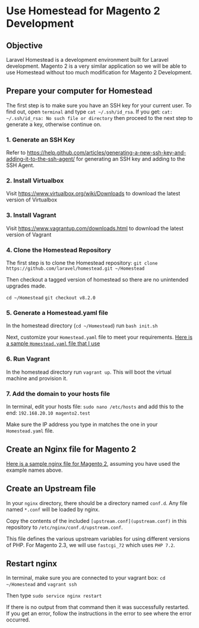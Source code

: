 # Use Homestead for Magento 2 Development
## Objective
Laravel Homestead is a development environment built for Laravel development. Magento 2 is a very similar application so we will be able to use Homestead without too much modification for Magento 2 Development. 

## Prepare your computer for Homestead
The first step is to make sure you have an SSH key for your current user. To find out, open `terminal` and type `cat ~/.ssh/id_rsa`. If you get: `cat: ~/.ssh/id_rsa: No such file or directory` then proceed to the next step to generate a key, otherwise continue on.

### 1. Generate an SSH Key
Refer to https://help.github.com/articles/generating-a-new-ssh-key-and-adding-it-to-the-ssh-agent/ for generating an SSH key and adding to the SSH Agent.

### 2. Install Virtualbox
Visit https://www.virtualbox.org/wiki/Downloads to download the latest version of Virtualbox

### 3. Install Vagrant
Visit https://www.vagrantup.com/downloads.html to download the latest version of Vagrant

### 4. Clone the Homestead Repository
The first step is to clone the Homestead repository:
 `git clone https://github.com/laravel/homestead.git ~/Homestead`

Then checkout a tagged version of homestead so there are no unintended upgrades made.

`cd ~/Homestead`
`git checkout v8.2.0`

### 5. Generate a Homestead.yaml file
In the homestead directory (`cd ~/Homestead`) run `bash init.sh`

Next, customize your `Homestead.yaml` file to meet your requirements. [Here is a sample `Homestead.yaml` file that I use](Homestead.yaml) 

### 6. Run Vagrant
In the homestead directory run `vagrant up`. This will boot the virtual machine and provision it. 

### 7. Add the domain to your hosts file
In terminal, edit your hosts file: `sudo nano /etc/hosts` and add this to the end: `192.168.20.10 magento2.test`

Make sure the IP address you type in matches the one in your `Homestead.yaml` file. 

## Create an Nginx file for Magento 2
[Here is a sample nginx file for Magento 2](magento2.test), assuming you have used the example names above.

## Create an Upstream file
In your `nginx` directory, there should be a directory named `conf.d`. Any file named `*.conf` will be loaded by nginx. 

Copy the contents of the included `[upstream.conf](upstream.conf)` in this repository to `/etc/nginx/conf.d/upstream.conf`. 

This file defines the various upstream variables for using different versions of PHP. For Magento 2.3, we will use `fastcgi_72` which uses `PHP 7.2`. 

## Restart nginx
In terminal, make sure you are connected to your vagrant box: `cd ~/Homestead` and `vagrant ssh`

Then type `sudo service nginx restart`

If there is no output from that command then it was successfully restarted. If you get an error, follow the instructions in the error to see where the error occurred. 

